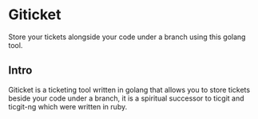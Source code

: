 # Giticket

Store your tickets alongside your code under a branch using this golang tool.

## Intro

Giticket is a ticketing tool written in golang that allows you to store tickets beside your code under a branch, it is a spiritual successor to ticgit and ticgit-ng which were written in ruby.

